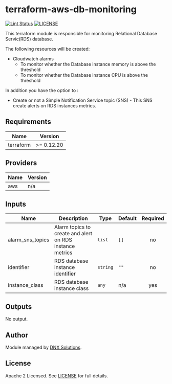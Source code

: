 # terraform-aws-db-monitoring

[![Lint Status](https://github.com/DNXLabs/terraform-aws-db-monitoring/workflows/Lint/badge.svg)](https://github.com/DNXLabs/terraform-aws-db-monitoring/actions)
[![LICENSE](https://img.shields.io/github/license/DNXLabs/terraform-aws-db-monitoring)](https://github.com/DNXLabs/terraform-aws-db-monitoring/blob/master/LICENSE)

This terraform module is responsible for monitoring Relational Database Servic(RDS) database.

The following resources will be created:
 - Cloudwatch alarms
   - To monitor whether the Database instance memory is above the threshold
   - To monitor whether the Database instance CPU is above the threshold

In addition you have the option to :
 - Create or not a Simple Notification Service topic (SNS) - This SNS create alerts on RDS instances metrics.

<!--- BEGIN_TF_DOCS --->

## Requirements

| Name | Version |
|------|---------|
| terraform | >= 0.12.20 |

## Providers

| Name | Version |
|------|---------|
| aws | n/a |

## Inputs

| Name | Description | Type | Default | Required |
|------|-------------|------|---------|:--------:|
| alarm\_sns\_topics | Alarm topics to create and alert on RDS instance metrics | `list` | `[]` | no |
| identifier | RDS database instance identifier | `string` | `""` | no |
| instance\_class | RDS database instance class | `any` | n/a | yes |

## Outputs

No output.

<!--- END_TF_DOCS --->

## Author

Module managed by [DNX Solutions](https://github.com/DNXLabs).


## License

Apache 2 Licensed. See [LICENSE](https://github.com/DNXLabs/terraform-aws-db-monitoring/blob/master/LICENSE) for full details.
